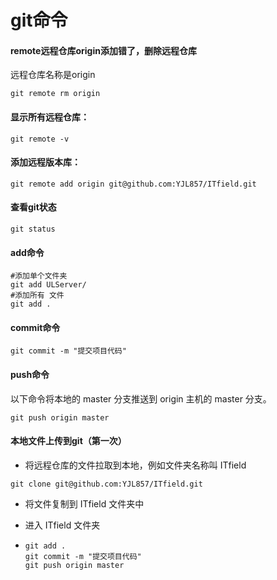 # git命令

#### remote远程仓库origin添加错了，删除远程仓库

远程仓库名称是origin

```shell
git remote rm origin
```

#### 显示所有远程仓库：

```shell
git remote -v
```

#### 添加远程版本库：

```shell
git remote add origin git@github.com:YJL857/ITfield.git
```

#### 查看git状态

```shell
git status
```

#### add命令

```shell
#添加单个文件夹
git add ULServer/ 
#添加所有 文件
git add .
```

#### commit命令

```shell
git commit -m "提交项目代码"
```

#### push命令

以下命令将本地的 master 分支推送到 origin 主机的 master 分支。

```shell
git push origin master
```

#### 本地文件上传到git（第一次）

- 将远程仓库的文件拉取到本地，例如文件夹名称叫  ITfield

```shell
git clone git@github.com:YJL857/ITfield.git
```

- 将文件复制到  ITfield  文件夹中

- 进入   ITfield  文件夹

- ```shell
  git add .
  git commit -m "提交项目代码" 
  git push origin master
  ```